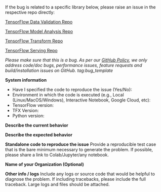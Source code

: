If the bug is related to a specific library below, please raise an issue in the respective repo directly:

[TensorFlow Data Validation Repo](https://github.com/tensorflow/data-validation/issues)

[TensorFlow Model Analysis Repo](https://github.com/tensorflow/model-analysis/issues)

[TensorFlow Transform Repo](https://github.com/tensorflow/transform/issues)

[TensorFlow Serving Repo](https://github.com/tensorflow/serving/issues)


<em>Please make sure that this is a bug. As per our
[GitHub Policy](https://github.com/tensorflow/tensorflow/blob/master/ISSUES.md),
we only address code/doc bugs, performance issues, feature requests and
build/installation issues on GitHub. tag:bug_template</em>

**System information**
- Have I specified the code to reproduce the issue (Yes/No):
- Environment in which the code is executed (e.g., Local (Linux/MacOS/Windows), Interactive Notebook, Google Cloud, etc):
- TensorFlow version:
- TFX Version:
- Python version:


**Describe the current behavior**

**Describe the expected behavior**

**Standalone code to reproduce the issue**
Provide a reproducible test case that is the bare minimum necessary to generate
the problem. If possible, please share a link to Colab/Jupyter/any notebook.

**Name of your Organization (Optional)**

**Other info / logs** Include any logs or source code that would be helpful to
diagnose the problem. If including tracebacks, please include the full
traceback. Large logs and files should be attached.
